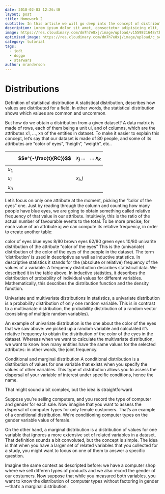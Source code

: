 ```yaml
---
date: 2018-02-03 12:26:40
layout: post
title: Homework 2
subtitle: In this article we will go deep into the concept of distribution.
description: Lorem ipsum dolor sit amet, consectetur adipisicing elit, sed do eiusmod tempor incididunt ut labore et dolore magna aliqua.
image: https://res.cloudinary.com/dm7h7e8xj/image/upload/v1559821648/theme8_knvabs.jpg
optimized_image: https://res.cloudinary.com/dm7h7e8xj/image/upload/c_scale,w_380/v1559821648/theme8_knvabs.jpg
category: tutorial
tags:
  - jedi
  - doggo
  - starwars
author: mranderson
---
```


# Distributions
Definition of statistical distribution
A statistical distribution, describes how values are distributed for a field. In other words, the statistical distribution shows which values are common and uncommon.

But how do we obtain a distribution from a given dataset? A data matrix is made of rows, each of them being a unit ui, and of columns, which are the attributes x1, …, xn of the entities in dataset. To make it easier to explain this concept, let’s say that our dataset is made of 80 people, and some of its attributes are “color of eyes”, “heigth”, “weigth”, etc..


|    | $$e^{-\frac{t}{RC}}$$ | $x_j$ ... |  ... $x_k$ |
|----|--------|--------|---------|
| $u_1$ |        |        |         |
| $u_i$ |        | $x_i,j$   |         |
| $u_n$ |        |        |         |


Let’s focus on only one attribute at the moment, picking the “color of the eyes” one. Just by reading through the column and counting how many people have blue eyes, we are going to obtain something called relative frequency of that value in our attribute. Intuitively, this is the ratio of the actual number of favourable events to the total. To be more precise, for each value of an attribute xj we can compute its relative frequency, in order to create another table:

color of eyes
blue eyes	8/80
brown eyes	62/80
green eyes	10/80
univarite distribution of the attribute “color of the eyes”
This is the (univariate) distribution of the color of the eyes of the people in the dataset. The term ‘distribution’ is used in descriptive as well as inductive statistics. In descriptive statistics it stands for the (absolute or relative) frequency of the values of a variable. A frequency distribution describes statistical data. We described it in the table above. In inductive statistics, it describes the distribution of probability of individual values for different variables. Mathematically, this describes the distribution function and the density function. 

Univariate and multivariate distributions
In statistics, a univariate distribution is a probability distribution of only one random variable. This is in contrast to a multivariate distribution, the probability distribution of a random vector (consisting of multiple random variables).

An example of univariate distribution is the one about the color of the eyes that we saw above: we picked up a random variable and calculated it’s relative frequency to obtain the distribution of the color of the eyes in the dataset. Whereas when we want to calculate the multivariate distribution, we want to know how many entities have the same values for the selected attributes: in other words, the joint frequency.

Conditional and marginal distribution
A conditional distribution is a distribution of values for one variable that exists when you specify the values of other variables. This type of distribution allows you to assess the dispersal of your variable of interest under specific conditions, hence the name.

That might sound a bit complex, but the idea is straightforward.

Suppose you’re selling computers, and you record the type of computer and gender for each sale. Now imagine that you want to assess the dispersal of computer types for only female customers. That’s an example of a conditional distribution. We’re conditioning computer types on the gender variable value of female.


On the other hand, a marginal distribution is a distribution of values for one variable that ignores a more extensive set of related variables in a dataset. That definition sounds a bit convoluted, but the concept is simple. The idea is that when you have a larger set of related variables that you collected for a study, you might want to focus on one of them to answer a specific question.

Imagine the same context as descripted before: we have a computer shop where we sell differen types of products and we also record the gender of our costumers. Now suppose that while you measured both variables, you want to know the distribution of computer types without factoring in gender—that’s a marginal distribution.









